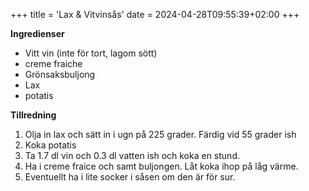 +++
title = 'Lax & Vitvinsås'
date = 2024-04-28T09:55:39+02:00
+++

**Ingredienser** 

- Vitt vin (inte för tort, lagom sött)
- creme fraiche
- Grönsaksbuljong 
- Lax
- potatis

**Tillredning**

1. Olja in lax och sätt in i ugn på 225 grader. Färdig vid 55 grader ish
2. Koka potatis
3. Ta 1.7 dl vin och 0.3 dl vatten ish och koka en stund. 
4. Ha i creme fraice och samt buljongen. Låt koka ihop på låg värme.
5. Eventuellt ha i lite socker i såsen om den är för sur.
